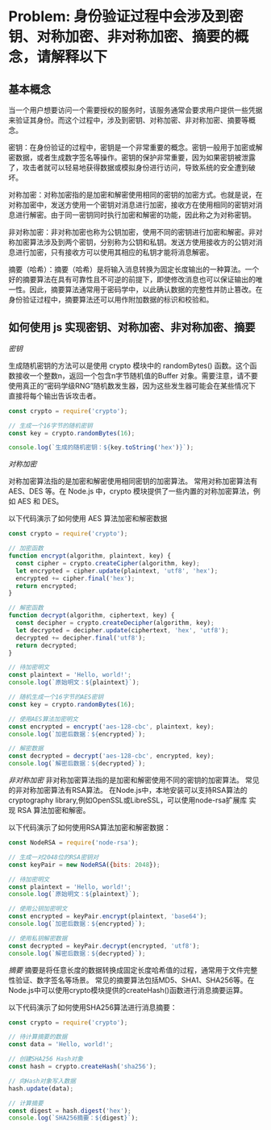 # Problem: 身份验证过程中会涉及到密钥、对称加密、非对称加密、摘要的概念，请解释以下

## 基本概念

当一个用户想要访问一个需要授权的服务时，该服务通常会要求用户提供一些凭据来验证其身份。而这个过程中，涉及到密钥、对称加密、非对称加密、摘要等概念。

密钥：在身份验证的过程中，密钥是一个非常重要的概念。密钥一般用于加密或解密数据，或者生成数字签名等操作。密钥的保护非常重要，因为如果密钥被泄露了，攻击者就可以轻易地获得数据或模拟身份进行访问，导致系统的安全遭到破坏。

对称加密：对称加密指的是加密和解密使用相同的密钥的加密方式。也就是说，在对称加密中，发送方使用一个密钥对消息进行加密，接收方在使用相同的密钥对消息进行解密。由于同一密钥同时执行加密和解密的功能，因此称之为对称密钥。

非对称加密：非对称加密也称为公钥加密，使用不同的密钥进行加密和解密。非对称加密算法涉及到两个密钥，分别称为公钥和私钥。发送方使用接收方的公钥对消息进行加密，只有接收方可以使用其相应的私钥才能将消息解密。

摘要（哈希）：摘要（哈希）是将输入消息转换为固定长度输出的一种算法。一个好的摘要算法在具有可靠性且不可逆的前提下，即使修改消息也可以保证输出的唯一性。因此，摘要算法通常用于密码学中，以此确认数据的完整性并防止篡改。在身份验证过程中，摘要算法还可以用作附加数据的标识和校验和。

## 如何使用 js 实现密钥、对称加密、非对称加密、摘要

*密钥*

生成随机密钥的方法可以是使用 crypto 模块中的 randomBytes() 函数。这个函数接收一个整数n，返回一个包含n字节随机值的Buffer 对象。需要注意，请不要使用真正的“密码学级RNG”随机数发生器，因为这些发生器可能会在某些情况下直接将每个输出告诉攻击者。

```js
const crypto = require('crypto');

// 生成一个16字节的随机密钥
const key = crypto.randomBytes(16);

console.log(`生成的随机密钥：${key.toString('hex')}`);
```
*对称加密*

对称加密算法指的是加密和解密使用相同密钥的加密算法。 常用对称加密算法有 AES、DES 等。在 Node.js 中，crypto 模块提供了一些内置的对称加密算法，例如 AES 和 DES。

以下代码演示了如何使用 AES 算法加密和解密数据

```js
const crypto = require('crypto');

// 加密函数
function encrypt(algorithm, plaintext, key) {
  const cipher = crypto.createCipher(algorithm, key);
  let encrypted = cipher.update(plaintext, 'utf8', 'hex');
  encrypted += cipher.final('hex');
  return encrypted;
}

// 解密函数
function decrypt(algorithm, ciphertext, key) {
  const decipher = crypto.createDecipher(algorithm, key);
  let decrypted = decipher.update(ciphertext, 'hex', 'utf8');
  decrypted += decipher.final('utf8');
  return decrypted;
}

// 待加密明文
const plaintext = 'Hello, world!';
console.log(`原始明文：${plaintext}`);

// 随机生成一个16字节的AES密钥
const key = crypto.randomBytes(16);

// 使用AES算法加密明文
const encrypted = encrypt('aes-128-cbc', plaintext, key);
console.log(`加密后数据：${encrypted}`);

// 解密数据
const decrypted = decrypt('aes-128-cbc', encrypted, key);
console.log(`解密后数据：${decrypted}`);
```

*非对称加密*
非对称加密算法指的是加密和解密使用不同的密钥的加密算法。 常见的非对称加密算法有RSA算法。 在Node.js中，本地安装可以支持RSA算法的cryptography library,例如OpenSSL或LibreSSL，可以使用node-rsa扩展库 实现 RSA 算法加密和解密。

以下代码演示了如何使用RSA算法加密和解密数据：

```js
const NodeRSA = require('node-rsa');

// 生成一对2048位的RSA密钥对
const keyPair = new NodeRSA({bits: 2048});

// 待加密明文
const plaintext = 'Hello, world!';
console.log(`原始明文：${plaintext}`);

// 使用公钥加密明文
const encrypted = keyPair.encrypt(plaintext, 'base64');
console.log(`加密后数据：${encrypted}`);

// 使用私钥解密数据
const decrypted = keyPair.decrypt(encrypted, 'utf8');
console.log(`解密后数据：${decrypted}`);
```

*摘要*
摘要是将任意长度的数据转换成固定长度哈希值的过程，通常用于文件完整性验证、数字签名等场景。 常见的摘要算法包括MD5、SHA1、SHA256等。在Node.js中可以使用crypto模块提供的createHash()函数进行消息摘要运算。

以下代码演示了如何使用SHA256算法进行消息摘要：

```js
const crypto = require('crypto');

// 待计算摘要的数据
const data = 'Hello, world!';

// 创建SHA256 Hash对象
const hash = crypto.createHash('sha256');

// 向Hash对象写入数据
hash.update(data);

// 计算摘要
const digest = hash.digest('hex');
console.log(`SHA256摘要：${digest}`);
```
